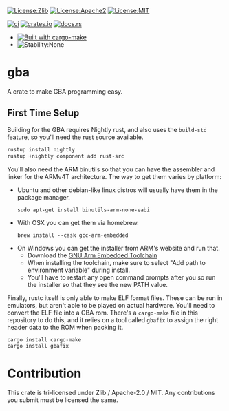 [![License:Zlib](https://img.shields.io/badge/License-Zlib-green.svg)](https://opensource.org/licenses/Zlib)
[![License:Apache2](https://img.shields.io/badge/License-Apache2-green.svg)](https://www.apache.org/licenses/LICENSE-2.0)
[![License:MIT](https://img.shields.io/badge/License-MIT-green.svg)](https://opensource.org/licenses/MIT)

[![ci](https://github.com/rust-console/gba/workflows/ci/badge.svg?branch=master)](https://github.com/rust-console/gba/actions?query=workflow%3Aci)
[![crates.io](https://img.shields.io/crates/v/gba.svg)](https://crates.io/crates/gba)
[![docs.rs](https://docs.rs/gba/badge.svg)](https://docs.rs/gba/latest/gba/)

* [![Built with cargo-make](https://sagiegurari.github.io/cargo-make/assets/badges/cargo-make.svg)](https://sagiegurari.github.io/cargo-make)
* ![Stability:None](https://img.shields.io/badge/Stability-None-red.svg)

# gba

A crate to make GBA programming easy.

## First Time Setup

Building for the GBA requires Nightly rust, and also uses the `build-std` feature, so you'll need the rust source available.

```sh
rustup install nightly
rustup +nightly component add rust-src
```

You'll also need the ARM binutils so that you can have the assembler and linker for the ARMv4T architecture.
The way to get them varies by platform:
* Ubuntu and other debian-like linux distros will usually have them in the package manager.
  ```shell
  sudo apt-get install binutils-arm-none-eabi
  ```
* With OSX you can get them via homebrew.
  ```shell
  brew install --cask gcc-arm-embedded
  ```
* On Windows you can get the installer from ARM's website and run that.
  * Download the [GNU Arm Embedded Toolchain](https://developer.arm.com/tools-and-software/open-source-software/developer-tools/gnu-toolchain/gnu-rm/downloads)
  * When installing the toolchain, make sure to select "Add path to environment variable" during install.
  * You'll have to restart any open command prompts after you so run the installer so that they see the new PATH value.

Finally, rustc itself is only able to make ELF format files. These can be run in emulators, but aren't able to be played on actual hardware.
You'll need to convert the ELF file into a GBA rom. There's a `cargo-make` file in this repository to do this, and it relies on a tool called `gbafix`
to assign the right header data to the ROM when packing it.

```sh
cargo install cargo-make
cargo install gbafix
```

<!--
## First Time Setup

Writing a Rust program for the GBA requires a fair amount of special setup. All
of the steps are detailed for you in the [Development
Setup](https://rust-console.github.io/gba/development-setup.html) part at the
start of the book.

If you've done the described global setup once before and just want to get a new
project started quickly we got you covered:

```sh
curl https://raw.githubusercontent.com/rust-console/gba/master/init.sh -sSf | bash -s APP_NAME
```
-->

# Contribution

This crate is tri-licensed under Zlib / Apache-2.0 / MIT.
Any contributions you submit must be licensed the same.
